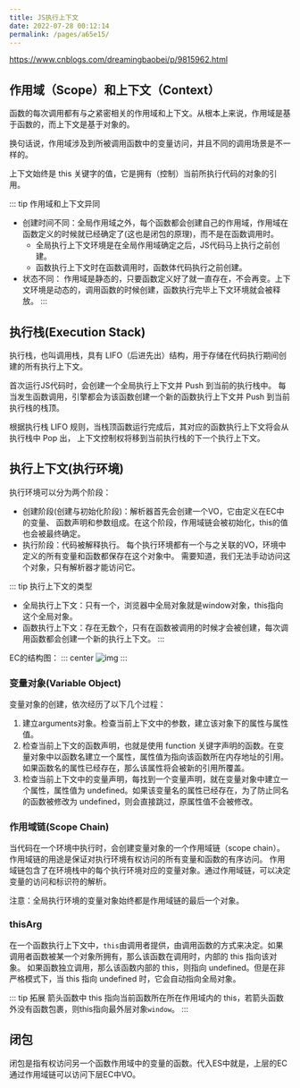 ```yaml
---
title: JS执行上下文
date: 2022-07-28 00:12:14
permalink: /pages/a65e15/
---
```



<https://www.cnblogs.com/dreamingbaobei/p/9815962.html>

## 作用域（Scope）和上下文（Context）
函数的每次调用都有与之紧密相关的作用域和上下文。从根本上来说，作用域是基于函数的，而上下文是基于对象的。

换句话说，作用域涉及到所被调用函数中的变量访问，并且不同的调用场景是不一样的。

上下文始终是 this 关键字的值，它是拥有（控制）当前所执行代码的对象的引用。

::: tip 作用域和上下文异同
- 创建时间不同：全局作用域之外，每个函数都会创建自己的作用域，作用域在函数定义的时候就已经确定了(这也是闭包的原理)，而不是在函数调用时。 
  - 全局执行上下文环境是在全局作用域确定之后，JS代码马上执行之前创建。 
  - 函数执行上下文时在函数调用时，函数体代码执行之前创建。 
- 状态不同： 作用域是静态的，只要函数定义好了就一直存在，不会再变。上下文环境是动态的，调用函数的时候创建，函数执行完毕上下文环境就会被释放。
:::


## 执行栈(Execution Stack)
执行栈，也叫调用栈，具有 LIFO（后进先出）结构，用于存储在代码执行期间创建的所有执行上下文。

首次运行JS代码时，会创建一个全局执行上下文并 Push 到当前的执行栈中。 每当发生函数调用，引擎都会为该函数创建一个新的函数执行上下文并 Push 到当前执行栈的栈顶。

根据执行栈 LIFO 规则，当栈顶函数运行完成后，其对应的函数执行上下文将会从执行栈中 Pop 出， 上下文控制权将移到当前执行栈的下一个执行上下文。


## 执行上下文(执行环境)
执行环境可以分为两个阶段：

- 创建阶段(创建与初始化阶段)：解析器首先会创建一个VO，它由定义在EC中的变量、 函数声明和参数组成。在这个阶段，作用域链会被初始化，this的值也会被最终确定。 
- 执行阶段：代码被解释执行。 每个执行环境都有一个与之关联的VO，环境中定义的所有变量和函数都保存在这个对象中。 需要知道，我们无法手动访问这个对象，只有解析器才能访问它。

::: tip 执行上下文的类型
- 全局执行上下文：只有一个，浏览器中全局对象就是window对象，this指向这个全局对象。 
- 函数执行上下文：存在无数个，只有在函数被调用的时候才会被创建，每次调用函数都会创建一个新的执行上下文。
:::

EC的结构图：
::: center
![img](~@alias/jsec.png)
:::

### 变量对象(Variable Object)
变量对象的创建，依次经历了以下几个过程：

1. 建立arguments对象。检查当前上下文中的参数，建立该对象下的属性与属性值。 
2. 检查当前上下文的函数声明，也就是使用 function 关键字声明的函数。在变量对象中以函数名建立一个属性，属性值为指向该函数所在内存地址的引用。如果函数名的属性已经存在，那么该属性将会被新的引用所覆盖。 
3. 检查当前上下文中的变量声明，每找到一个变量声明，就在变量对象中建立一个属性，属性值为 undefined。如果该变量名的属性已经存在，为了防止同名的函数被修改为 undefined，则会直接跳过，原属性值不会被修改。


### 作用域链(Scope Chain)
当代码在一个环境中执行时，会创建变量对象的一个作用域链（scope chain）。 作用域链的用途是保证对执行环境有权访问的所有变量和函数的有序访问。 
作用域链包含了在环境栈中的每个执行环境对应的变量对象。通过作用域链，可以决定变量的访问和标识符的解析。

注意：全局执行环境的变量对象始终都是作用域链的最后一个对象。

### thisArg
在一个函数执行上下文中，`this`由调用者提供，由调用函数的方式来决定。如果调用者函数被某一个对象所拥有，那么该函数在调用时，内部的 this 指向该对象。
如果函数独立调用，那么该函数内部的 this，则指向 undefined。但是在非严格模式下，当 this 指向 undefined 时，它会自动指向全局对象。

::: tip 拓展
箭头函数中 this 指向当前函数所在所在作用域内的 this，若箭头函数外没有函数包裹，则this指向最外层对象`window`。
:::


## 闭包
闭包是指有权访问另一个函数作用域中的变量的函数。代入ES中就是，上层的EC通过作用域链可以访问下层EC中VO。












